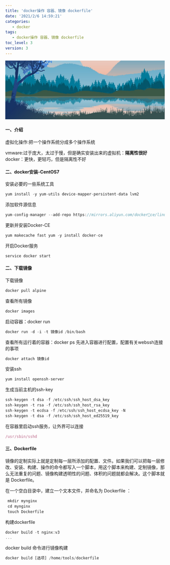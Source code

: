 ```yaml
---
title: 'docker操作 容器、镜像 dockerfile'
date: '2021/2/6 14:59:21'
categories:
   - docker
tags:
   - docker操作 容器、镜像 dockerfile
toc_level: 3
version: 3
---
```

![cover](images/lake.png)

#### 一、介绍
虚拟化操作:把一个操作系统分成多个操作系统

vmware:过于庞大，太过于慢，但是确实安装出来的虚拟机：**隔离性很好**
docker：更快，更轻巧，但是隔离性不好

#### 二、docker安装-CentOS7
安装必要的⼀些系统⼯具
```js
yum install -y yum-utils device-mapper-persistent-data lvm2
```
添加软件源信息
```js
yum-config-manager --add-repo https://mirrors.aliyun.com/dockerce/linux/centos/docker-ce.repo
```
更新并安装Docker-CE
```js
yum makecache fast yum -y install docker-ce
```
开启Docker服务
```js
service docker start
```

#### 二、下载镜像
下载镜像
```js
docker pull alpine
```
查看所有镜像
```js
docker images
```
启动容器：docker run
```js
docker run -d -i -t 镜像id /bin/bash
```
查看所有运行着的容器：docker ps
先进入容器进行配置，配置有关webssh连接的事项
```js
docker attach 镜像id
```
安装ssh
```js
yum install openssh-server
```
生成当前主机的ssh-key
```js
ssh-keygen -t dsa -f /etc/ssh/ssh_host_dsa_key
ssh-keygen -t rsa -f /etc/ssh/ssh_host_rsa_key
ssh-keygen -t ecdsa -f /etc/ssh/ssh_host_ecdsa_key -N
ssh-keygen -t dsa -f /etc/ssh/ssh_host_ed25519_key
```

在容器里启动ssh服务，让外界可以连接
```js
/usr/sbin/sshd
```

#### 三、Dockerfile
镜像的定制实际上就是定制每一层所添加的配置、文件。如果我们可以把每一层修改、安装、构建、操作的命令都写入一个脚本，用这个脚本来构建、定制镜像，那么无法重复的问题、镜像构建透明性的问题、体积的问题就都会解决。这个脚本就是 Dockerfile。


在一个空白目录中，建立一个文本文件，并命名为 Dockerfile ：
```js
 mkdir mynginx
 cd mynginx
 touch Dockerfile
```
构建dockerfile
```js
docker build -t nginx:v3
...
```
docker build 命令进行镜像构建
```js
docker build [选项] /home/tools/dockerfile
```
